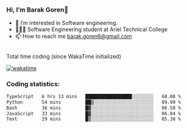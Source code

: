 ###  Hi, I’m Barak Goren👋
- 👀 I’m interested in Software engineering.
- 👨🏼‍🎓 Software Engineering student at Ariel Technical College
- 📫 How to reach me barak.goren6@gmail.com
##
Total time coding (since WakaTime initialized)

[![wakatime](https://wakatime.com/badge/user/5cc5ec80-a806-4ca2-a704-db29274e48cd.svg)](https://wakatime.com/@5cc5ec80-a806-4ca2-a704-db29274e48cd)

   
### Coding statistics:

<!--START_SECTION:waka-->

```txt
TypeScript   6 hrs 13 mins   █████████████████░░░░░░░░   68.08 %
Python       54 mins         ██▒░░░░░░░░░░░░░░░░░░░░░░   09.99 %
Bash         36 mins         █▓░░░░░░░░░░░░░░░░░░░░░░░   06.58 %
JavaScript   33 mins         █▓░░░░░░░░░░░░░░░░░░░░░░░   06.04 %
Text         29 mins         █▒░░░░░░░░░░░░░░░░░░░░░░░   05.38 %
```

<!--END_SECTION:waka-->

<!---
barakgoren/barakgoren is a ✨ special ✨ repository because its `README.md` (this file) appears on your GitHub profile.
You can click the Preview link to take a look at your changes.
--->
